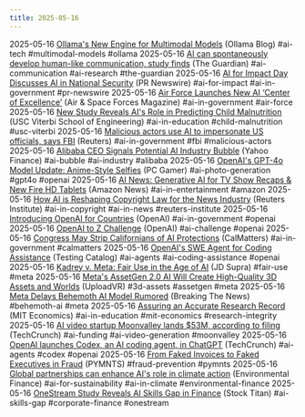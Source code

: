 ```yaml
---
title: 2025-05-16
---
```


2025-05-16 [Ollama's New Engine for Multimodal Models](https://ollama.com/blog/multimodal-models) (Ollama Blog) #ai-tech #multimodal-models #ollama
2025-05-16 [AI can spontaneously develop human-like communication, study finds](https://www.theguardian.com/technology/2025/may/14/ai-can-spontaneously-develop-human-like-communication-study-finds) (The Guardian) #ai-communication #ai-research #the-guardian
2025-05-16 [AI for Impact Day Discusses AI in National Security](https://www.prnewswire.com/news-releases/ai-for-impact-day-explores-the-potential-for-ai-to-improve-decision-making-and-increase-efficiency-across-critical-national-security-operations-302457143.html) (PR Newswire) #ai-for-impact #ai-in-government #pr-newswire
2025-05-16 [Air Force Launches New AI ‘Center of Excellence’](https://www.airandspaceforces.com/air-force-launching-new-artificial-intelligence-center-of-excellence/) (Air & Space Forces Magazine) #ai-in-government #air-force
2025-05-16 [New Study Reveals AI's Role in Predicting Child Malnutrition](https://viterbischool.usc.edu/news/2025/05/new-study-shows-ai-can-predict-child-malnutrition-support-prevention-efforts/) (USC Viterbi School of Engineering) #ai-in-education #child-malnutrition #usc-viterbi
2025-05-16 [Malicious actors use AI to impersonate US officials, says FBI](https://www.reuters.com/world/us/malicious-actors-using-ai-pose-senior-us-officials-fbi-says-2025-05-15/) (Reuters) #ai-in-government #fbi #malicious-actors
2025-05-16 [Alibaba CEO Signals Potential AI Industry Bubble](https://news.yahoo.com/finance/news/alibaba-head-warns-ai-industry-200340158.html) (Yahoo Finance) #ai-bubble #ai-industry #alibaba
2025-05-16 [OpenAI's GPT-4o Model Update: Anime-Style Selfies](https://www.pcgamer.com/hardware/openais-gpt-4o-model-gets-image-generation-update-for-all-of-your-anime-style-selfie-needs/) (PC Gamer) #ai-photo-generation #gpt4o #openai
2025-05-16 [AI News: Generative AI for TV Show Recaps & New Fire HD Tablets](https://www.aboutamazon.com/news/innovation-at-amazon/artificial-intelligence-news-amazon-shopping-fc) (Amazon News) #ai-in-entertainment #amazon
2025-05-16 [How AI is Reshaping Copyright Law for the News Industry](https://reutersinstitute.politics.ox.ac.uk/news/how-ai-reshaping-copyright-law-and-what-it-means-news-industry) (Reuters Institute) #ai-in-copyright #ai-in-news #reuters-institute
2025-05-16 [Introducing OpenAI for Countries](https://openai.com/global-affairs/openai-for-countries/) (OpenAI) #ai-in-government #openai
2025-05-16 [OpenAI to Z Challenge](https://openai.com/openai-to-z-challenge/?utm_source=futuretools.io&utm_medium=newspage) (OpenAI) #ai-challenge #openai
2025-05-16 [Congress May Strip Californians of AI Protections](https://calmatters.org/economy/technology/2025/05/state-ai-regulation-ban/) (CalMatters) #ai-in-government #calmatters
2025-05-16 [OpenAI's SWE Agent for Coding Assistance](https://www.testingcatalog.com/openai-prepares-swe-agent-that-answers-code-questions-and-drafts-pr/) (Testing Catalog) #ai-agents #ai-coding-assistance #openai
2025-05-16 [Kadrey v. Meta: Fair Use in the Age of AI](https://www.jdsupra.com/legalnews/kadrey-v-meta-the-first-major-test-of-5460300/) (JD Supra) #fair-use #meta
2025-05-16 [Meta's AssetGen 2.0 AI Will Create High-Quality 3D Assets and Worlds](https://www.uploadvr.com/meta-assetgen-2-0-ai-3d-asset-generation/) (UploadVR) #3d-assets #assetgen #meta
2025-05-16 [Meta Delays Behemoth AI Model Rumored](https://breakingthenews.net/Article/Meta-rumored-to-delay-Behemoth-AI-model/64122159) (Breaking The News) #behemoth-ai #meta
2025-05-16 [Assuring an Accurate Research Record](https://economics.mit.edu/news/assuring-accurate-research-record) (MIT Economics) #ai-in-education #mit-economics #research-integrity
2025-05-16 [AI video startup Moonvalley lands $53M, according to filing](https://techcrunch.com/2025/05/16/ai-video-startup-moonvalley-lands-53m-according-to-filing/) (TechCrunch) #ai-funding #ai-video-generation #moonvalley
2025-05-16 [OpenAI launches Codex, an AI coding agent, in ChatGPT](https://techcrunch.com/2025/05/16/openai-launches-codex-an-ai-coding-agent-in-chatgpt/) (TechCrunch) #ai-agents #codex #openai
2025-05-16 [From Faked Invoices to Faked Executives in Fraud](https://www.pymnts.com/news/artificial-intelligence/2025/from-faked-invoices-to-faked-executives-genai-has-transformed-fraud/) (PYMNTS) #fraud-prevention #pymnts
2025-05-16 [Global partnerships can enhance AI's role in climate action](https://www.environmental-finance.com/content/analysis/global-partnerships-can-make-ai-our-climate-co-pilot.html) (Environmental Finance) #ai-for-sustainability #ai-in-climate #environmental-finance
2025-05-16 [OneStream Study Reveals AI Skills Gap in Finance](https://www.stocktitan.net/news/OS/one-stream-study-uncovers-ai-talent-and-skills-gap-in-corporate-98xqf6vle5zi.html) (Stock Titan) #ai-skills-gap #corporate-finance #onestream
